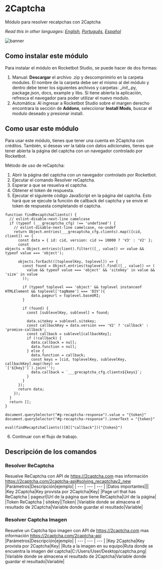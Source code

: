 # 2Captcha
  
Módulo para resolver recatpchas con 2Captcha  

*Read this in other languages: [English](Manual_2Captcha.md), [Português](Manual_2Captcha.pr.md), [Español](Manual_2Captcha.es.md)*
  
![banner](imgs/Banner_2Captcha.png)
## Como instalar este módulo
  
Para instalar el módulo en Rocketbot Studio, se puede hacer de dos formas:
1. Manual: __Descargar__ el archivo .zip y descomprimirlo en la carpeta modules. El nombre de la carpeta debe ser el mismo al del módulo y dentro debe tener los siguientes archivos y carpetas: \__init__.py, package.json, docs, example y libs. Si tiene abierta la aplicación, refresca el navegador para poder utilizar el nuevo modulo.
2. Automática: Al ingresar a Rocketbot Studio sobre el margen derecho encontrara la sección de **Addons**, seleccionar **Install Mods**, buscar el modulo deseado y presionar install.  



## Como usar este módulo
Para usar este módulo, tienes que tener una cuenta en 2Captcha con créditos. También, si deseas ver la tabla con datos adicionales, tienes que tener abierta la página del captcha con un navegador controlado por Rocketbot.

Método de uso de reCaptcha:
1. Abrir la página del captcha con un navegador controlado por Rocketbot.
2. Ejecutar el comando Resolver reCaptcha.
3. Esperar a que se resuelva el captcha.
4. Obtener el token de respuesta.
5. Ejecutar el siguiente código JavaScript en la página del captcha. Esto hará que se ejecute la función de callback del captcha y se envíe el token de respuesta completando el captcha.

```
function findRecaptchaClients() {
  // eslint-disable-next-line camelcase
  if (typeof (___grecaptcha_cfg) !== 'undefined') {
    // eslint-disable-next-line camelcase, no-undef
    return Object.entries(___grecaptcha_cfg.clients).map(([cid, client]) => {
      const data = { id: cid, version: cid >= 10000 ? 'V3' : 'V2' };
      const 
objects = Object.entries(client).filter(([_, value]) => value && typeof value === 'object');

      objects.forEach(([toplevelKey, toplevel]) => {
        const found = Object.entries(toplevel).find(([_, value]) => (
          value && typeof value === 'object' && 'sitekey' in value && 'size' in value
        ));
     
        if (typeof toplevel === 'object' && toplevel instanceof HTMLElement && toplevel['tagName'] === 'DIV'){
            data.pageurl = toplevel.baseURI;
        }
        
        if (found) {
          const [sublevelKey, sublevel] = found;

          data.sitekey = sublevel.sitekey;
          const callbackKey = data.version === 'V2' ? 'callback' : 'promise-callback';
          const callback = sublevel[callbackKey];
          if (!callback) {
            data.callback = null;
            data.function = null;
          } else {
            data.function = callback;
            const keys = [cid, toplevelKey, sublevelKey, callbackKey].map((key) => 
`['${key}']`).join('');
            data.callback = `___grecaptcha_cfg.clients${keys}`;
          }
        }
      });
      return data;
    });
  }
  return [];
}

document.querySelector("#g-recaptcha-response").value = "{token}"
document.querySelector("#g-recaptcha-response").innerText = "{token}"

eval(findRecaptchaClients()[0]["callback"])("{token}")

```
6. Continuar con el flujo de trabajo.


## Descripción de los comandos

### Resolver ReCaptcha
  
Resuelve ReCaptcha con API de https://2captcha.com mas información https://2captcha.com/2captcha-api#solving_recaptchav2_new
|Parámetros|Descripción|ejemplo|
| --- | --- | --- |
|Datos importantes|||
|Key 2Captcha|Key provista por 2Captcha|Key|
|Page url that has ReCaptcha \| pageurl|Url de la página que tiene ReCaptcha|Url de la página|
|Token ReCaptcha \| sitekey||Token|
|Variable donde se almacena el resultado de 2Captcha|Variable donde guardar el resultado|Variable|

### Resolver Captcha Imagen
  
Resuelve un Captcha tipo imagen con API de https://2captcha.com mas información https://2captcha.com/2captcha-api
|Parámetros|Descripción|ejemplo|
| --- | --- | --- |
|Key 2Captcha|Key provista por 2Captcha|Key|
|Ruta a la imagen en su equipo|Ruta donde se encuentra la imagen del captcha|C:/Users/User/Desktop/captcha.png|
|Variable donde se almacena el resultado de 2Captcha|Variable donde guardar el resultado|Variable|
